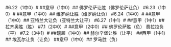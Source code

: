 ﻿#6.22（1中0）#
##意甲（1中0）##
佛罗伦萨让胜（佛罗伦萨让负）
#6.23（1中0）#
##意甲（1中0）##
维罗纳让胜（维罗纳让负）
#6.24（1中0）#
##意甲（1中0）##
亚特兰大让负（亚特兰大让平）
#6.27（1中1）#
##意甲（1中1）##
拉齐奥胜（胜）
#7.1（2中0）#
##意甲（2中0）##
佛罗伦萨胜（负）
费拉拉负（平）
#7.2（3中1）#
##瑞超（1中0）##
赫尔辛堡让胜（让平）
##西甲（1中1）##
埃瓦尔让负（让负）
##意甲（1中0）##
罗马胜（负）
